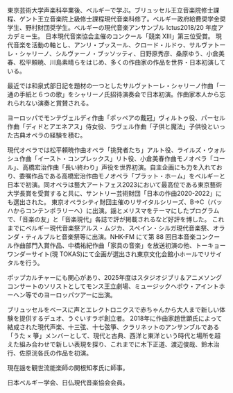 東京芸術大学声楽科卒業後、ベルギーで学ぶ。ブリュッセル王立音楽院修士課程、ゲント王立音楽院上級修士課程現代音楽科修了。ベルギー政府給費奨学金奨学生、野村財団奨学生。ベルギーの現代音楽アンサンブル Ictus2018/20 年度アカデミー生。
日本現代音楽協会主催のコンクール「競楽 XIII」第三位受賞。 現代音楽を活動の軸とし、アンリ・プッスール、クロード・ルドゥ、サルヴァトーレ・シャリーノ、シルヴァーノ・ブッソッティ、日野原秀彦、桑原ゆう、小倉美春、松平頼暁、川島素晴らをはじめ、多くの作曲家の作品を世界・日本初演している。

最近では和泉式部日記を題材の一つとしたサルヴァトーレ・シャリーノ作曲「一通の手紙と６つの歌」をシャリーノ氏招待演奏会で日本初演。作曲家本人から忘れられない演奏と賞賛される。

ヨーロッパでモンテヴェルディ作曲「ポッペアの戴冠」ヴィルトゥ役、パーセル作曲「ディドとアエネアス」侍女役、ラヴェル作曲「子供と魔法」子供役といった古典オペラの経験を積む。

現代オペラでは松平頼暁作曲オペラ「挑発者たち」アルト役、ライルズ・ウォルシュ作曲「イースト・コンプレックス」リト役、小倉美春作曲モノオペラ「コール」、高橋宏治作曲「長い終わり」声役を世界初演。自主企画にも力を入れており、委嘱作品である高橋宏治作曲モノオペラ「プラット・ホーム」をベルギーと日本で初演。同オペラは藝大アートフェス2023において最高位である東京藝術大学長賞を受賞すると共に、サントリー芸術財団「日本の作曲2020-2022」にも選出された。 東京オペラシティ財団主催のリサイタルシリーズ、B→C（バッハからコンテンポラリーへ）に出演。謡とメリスマをテーマにしたプログラムで、「音楽の友」と「音楽現代」各誌で評が掲載されるなど好評を博した。
これまでにベルギー現代音楽祭アルス・ムジカ、スペイン・シルガ現代音楽祭、オランダ・ティルブルヒ音楽祭等に出演。NHK-FM にて第 88 回日本音楽コンクール作曲部門入賞作品、中橋祐紀作曲「家具の音楽」を放送初演の他、トーキョーワンダーサイト(現 TOKAS)にて企画が選出され東京文化会館小ホールでリサイタルを行う。 

ポップカルチャーにも関心があり、2025年度はスタジオジブリ＆アニメソングコンサートのソリストとしてモンス王立劇場、ミュージックヘボウ・アイントホーヘン等でのヨーロッパツアーに出演。

ブリュッセルをベースに声とエレクトロニクスで赤ちゃんから大人まで新しい体験を提供するデュオ、うぐいすラボ創立者。
2018年に作曲家趙世顕氏によって結成された現代声楽、十三弦、十七弦箏、クラリネットのアンサンブルである「うた × 箏」メンバーとして、現代と古典、西洋と東洋という時代と場所を超えた組み合わせで新しい表現を探り、これまでに木下正道、渡辺俊哉、鈴木治行、佐原洸各氏の作品を初演。

現在謡を観世流能楽師の関根知孝氏に師事。

日本ベルギー学会、日仏現代音楽協会会員。
